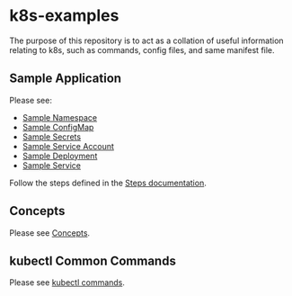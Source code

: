 # k8s-examples

The purpose of this repository is to act as a collation of useful information 
relating to k8s, such as commands, config files, and same manifest file. 

## Sample Application

Please see:
* [Sample Namespace](./examples/sample-namespace.yaml)
* [Sample ConfigMap](./examples/sample-config-map.yaml)
* [Sample Secrets](./examples/sample-secrets.yaml)
* [Sample Service Account](./examples/sample-service-account.yaml)
* [Sample Deployment](./examples/sample-deployment.yaml)
* [Sample Service](./examples/sample-service.yaml)

Follow the steps defined in the [Steps documentation](./examples/STEPS.md).

## Concepts

Please see [Concepts](./docs/CONCEPTS.md).

## kubectl Common Commands

Please see [kubectl commands](./docs/COMMANDS.md).

